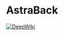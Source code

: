 # AstraBack
[![DeepWiki](https://img.shields.io/badge/DeepWiki-AstraBack-blue?logo=readthedocs&logoColor=white)](https://deepwiki.com/jorgefl8/AstraBack)

